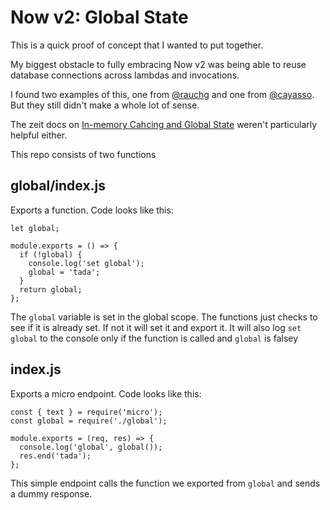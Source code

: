 Now v2: Global State
===

This is a quick proof of concept that I wanted to put together.

My biggest obstacle to fully embracing Now v2 was being able to reuse database connections across lambdas and invocations.

I found two examples of this, one from [@rauchg](https://spectrum.chat/zeit/now/now-2-0-connect-to-database-on-every-function-invocation~e25b9e64-6271-4e15-822a-ddde047fa43d?m=MTU0NDkxNzkwMzE3Mw==) and one from [@cayasso](https://spectrum.chat/zeit/now/thoughts-on-why-now-2-0-is-kinda-disappointing~cbad7540-8159-41a7-9767-9c3f6310b497?m=MTU0NTUyNjU5OTUxNA==). But they still didn't make a whole lot of sense.

The zeit docs on [In-memory Cahcing and Global State](https://zeit.co/docs/v2/deployments/concepts/lambdas/#in-memory-caches) weren't particularly helpful either.

This repo consists of two functions

## global/index.js
Exports a function. Code looks like this:
```
let global;

module.exports = () => {
  if (!global) {
    console.log('set global');
    global = 'tada';
  }
  return global;
};
```
The `global` variable is set in the global scope. The functions just checks to see if it is already set. If not it will set it and export it. It will also log `set global` to the console only if the function is called and `global` is falsey

## index.js
Exports a micro endpoint. Code looks like this:
```
const { text } = require('micro');
const global = require('./global');

module.exports = (req, res) => {
  console.log('global', global());
  res.end('tada');
};
```
This simple endpoint calls the function we exported from `global` and sends a dummy response.

